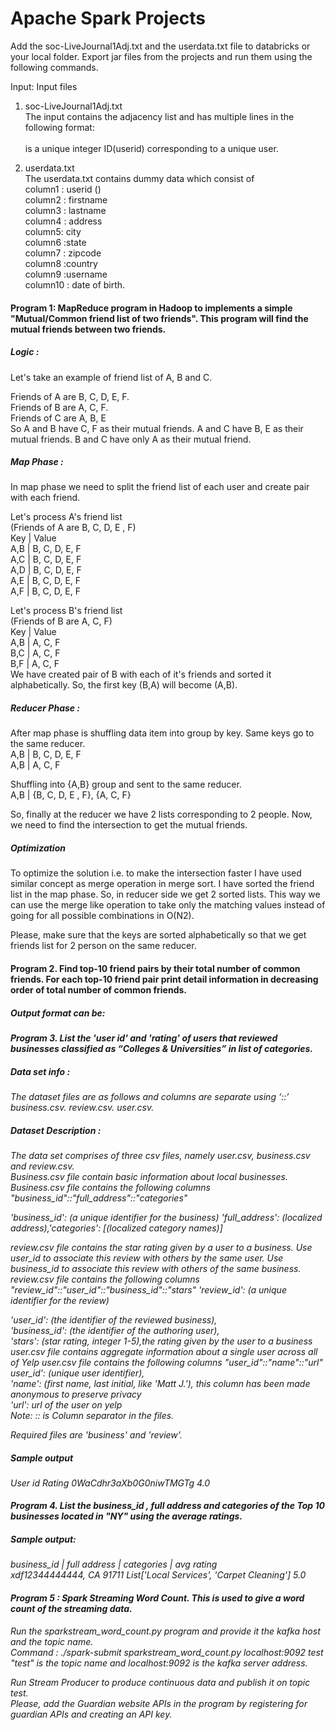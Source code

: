 # Apache Spark Projects

Add the soc-LiveJournal1Adj.txt and the userdata.txt file to databricks or your local folder.
Export jar files from the projects and run them using the following commands.

Input:
Input files
1. soc-LiveJournal1Adj.txt<br/>
The input contains the adjacency list and has multiple lines in the following format:<br/>
<User><TAB><Friends><br/>
<User> is a unique integer ID(userid) corresponding to a unique user.<br/>
 
2. userdata.txt<br/>
The userdata.txt contains dummy data which consist of<br/>
column1 : userid (<User>) <br/>
column2 : firstname<br/>
column3 : lastname<br/>
column4 : address<br/>
column5: city<br/>
column6 :state<br/>
column7 : zipcode<br/>
column8 :country<br/>
column9 :username<br/>
column10 : date of birth.<br/>
  
#### Program 1: MapReduce program in Hadoop to implements a simple "Mutual/Common friend list of two friends". This program will find the mutual friends between two friends.<br/>

##### Logic : <br/>
Let's take an example of friend list of A, B and C. <br/>

Friends of A are B, C, D, E, F. <br/>
Friends of B are A, C, F. <br/>
Friends of C are A, B, E <br/>
So A and B have C, F as their mutual friends. A and C have B, E as their mutual friends. B and C have only A as their mutual friend. <br/>

##### Map Phase :
In map phase we need to split the friend list of each user and create pair with each friend. <br/>

Let's process A's friend list <br/>
(Friends of A are B, C, D, E , F) <br/>
Key | Value <br/>
A,B | B, C, D, E, F <br/>
A,C | B, C, D, E, F <br/> 
A,D | B, C, D, E, F <br/>
A,E | B, C, D, E, F <br/>
A,F | B, C, D, E, F

Let's process B's friend list <br/>
(Friends of B are A, C, F) <br/>
Key | Value <br/>
A,B | A, C, F <br/>
B,C | A, C, F <br/>
B,F | A, C, F <br/>
We have created pair of B with each of it's friends and sorted it alphabetically. So, the first key (B,A) will become (A,B).

##### Reducer Phase : 
After map phase is shuffling data item into group by key. Same keys go to the same reducer. <br/>
A,B | B, C, D, E, F <br/>
A,B | A, C, F <br/>

Shuffling into {A,B} group and sent to the same reducer. <br/>
A,B | {B, C, D, E , F}, {A, C, F} <br/>

So, finally at the reducer we have 2 lists corresponding to 2 people. Now, we need to find the intersection to get the mutual friends. <br/>

##### Optimization 
To optimize the solution i.e. to make the intersection faster I have used similar concept as merge operation in merge sort. 
I have sorted the friend list in the map phase. So, in reducer side we get 2 sorted lists. This way we can use the merge like operation to take only the matching values instead of going for all possible combinations in O(N2).

Please, make sure that the keys are sorted alphabetically so that we get friends list for 2 person on the same reducer.


#### Program 2. Find top-10 friend pairs by their total number of common friends. For each top-10 friend pair print detail information in decreasing order of total number of common friends. 

##### Output format can be:
<Total number of Common Friends> <TAB> <First Name of User A> <TAB> <Last Name of User A> <TAB><address of User A> <TAB><First Name of User B> <TAB> <Last Name of User B> <TAB><address of User B>

#### Program 3. List the 'user id' and 'rating' of users that reviewed businesses classified as “Colleges & Universities” in list of categories.
##### Data set info :
The dataset files are as follows and columns are separate using ‘::’ business.csv. review.csv. user.csv.

##### Dataset Description :
The data set comprises of three csv files, namely user.csv, business.csv and review.csv.<br/>
Business.csv file contain basic information about local businesses.<br/>
Business.csv file contains the following columns "business_id"::"full_address"::"categories"<br/>

'business_id': (a unique identifier for the business) 'full_address': (localized address),'categories': [(localized category names)]<br/>

review.csv file contains the star rating given by a user to a business. Use user_id to associate this review with others by the same user. Use business_id to associate this review with others of the same business.
review.csv file contains the following columns "review_id"::"user_id"::"business_id"::"stars" 'review_id': (a unique identifier for the review)<br/>

'user_id': (the identifier of the reviewed business),<br/>
'business_id': (the identifier of the authoring user),<br/>
'stars': (star rating, integer 1-5),the rating given by the user to a business<br/>
user.csv file contains aggregate information about a single user across all of Yelp user.csv file contains the following columns "user_id"::"name"::"url"<br/>
user_id': (unique user identifier),<br/>
'name': (first name, last initial, like 'Matt J.'), this column has been made anonymous to preserve privacy<br/>
'url': url of the user on yelp<br/>
Note: :: is Column separator in the files.<br/>

Required files are 'business' and 'review'.
##### Sample output
User id Rating 0WaCdhr3aXb0G0niwTMGTg 4.0


#### Program 4. List the business_id , full address and categories of the Top 10 businesses located in "NY" using the average ratings.
##### Sample output:
business_id | full address | categories | avg rating <br/>
xdf12344444444, CA 91711 List['Local Services', 'Carpet Cleaning'] 5.0

#### Program 5 : Spark Streaming Word Count. This is used to give a word count of the streaming data.
Run the sparkstream_word_count.py program and provide it the kafka host and the topic name.<br/>
Command : ./spark-submit sparkstream_word_count.py localhost:9092 test <br/>
"test" is the topic name and localhost:9092 is the kafka server address. <br/>

Run Stream Producer to produce continuous data and publish it on topic test. <br/>
Please, add the Guardian website APIs in the program by registering for guardian APIs and creating an API key.
